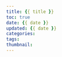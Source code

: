 ```yaml
---
title: {{ title }}
toc: true
date: {{ date }}
updated: {{ date }}
categories:
tags:
thumbnail:
---
```


<!-- more -->

